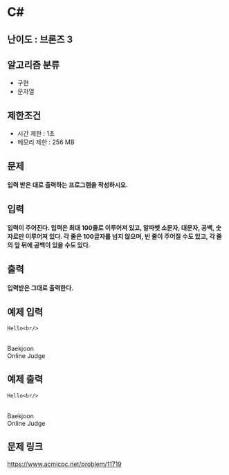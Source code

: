 # C#

## 난이도 : 브론즈 3

## 알고리즘 분류
  - 구현
  - 문자열

## 제한조건
  - 시간 제한 : 1초
  - 메모리 제한 : 256 MB

## 문제
#### 입력 받은 대로 출력하는 프로그램을 작성하시오.

## 입력
#### 입력이 주어진다. 입력은 최대 100줄로 이루어져 있고, 알파벳 소문자, 대문자, 공백, 숫자로만 이루어져 있다. 각 줄은 100글자를 넘지 않으며, 빈 줄이 주어질 수도 있고, 각 줄의 앞 뒤에 공백이 있을 수도 있다.

## 출력
#### 입력받은 그대로 출력한다.

## 예제 입력
    Hello<br/>
<br/>
Baekjoon     <br/>
   Online Judge    <br/>

## 예제 출력
    Hello<br/>
<br/>
Baekjoon     <br/>
   Online Judge    <br/>

## 문제 링크
https://www.acmicpc.net/problem/11719